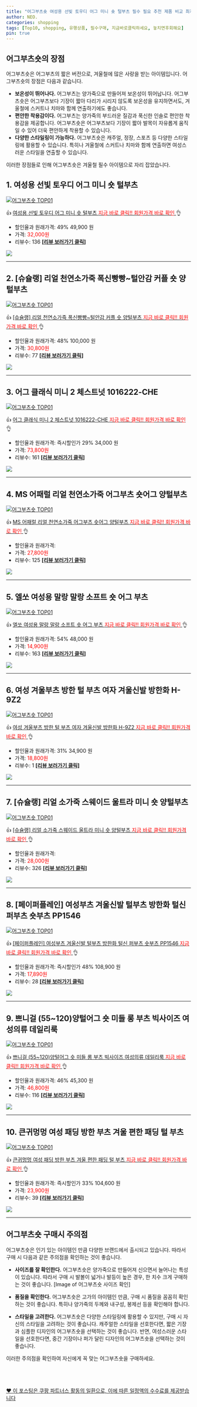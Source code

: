 ```yaml
---
title: "어그부츠숏 여성용 선빛 토우디 어그 미니 숏 털부츠 필수 필요 추천 제품 비교 최저 가격 비교 장점 구매 후기 구매평"
author: NEO.
categories: shopping
tags: [Top10, shopping, 유행상품, 필수구매, 지금바로클릭하세요, 놓치면후회해요]
pin: true
---
```

**<h2>어그부츠숏의 장점</h2>**

어그부츠숏은 어그부츠의 짧은 버전으로, 겨울철에 많은 사랑을 받는 아이템입니다. 어그부츠숏의 장점은 다음과 같습니다.

* **보온성이 뛰어나다.** 어그부츠는 양가죽으로 만들어져 보온성이 뛰어납니다. 어그부츠숏은 어그부츠보다 기장이 짧아 다리가 시리지 않도록 보온성을 유지하면서도, 겨울철에 스커트나 치마와 함께 연출하기에도 좋습니다.
* **편안한 착용감이다.** 어그부츠는 양가죽의 부드러운 질감과 푹신한 인솔로 편안한 착용감을 제공합니다. 어그부츠숏은 어그부츠보다 기장이 짧아 발목이 자유롭게 움직일 수 있어 더욱 편안하게 착용할 수 있습니다.
* **다양한 스타일링이 가능하다.** 어그부츠숏은 캐주얼, 정장, 스포츠 등 다양한 스타일링에 활용할 수 있습니다. 특히나 겨울철에 스커트나 치마와 함께 연출하면 여성스러운 스타일을 연출할 수 있습니다.

이러한 장점들로 인해 어그부츠숏은 겨울철 필수 아이템으로 자리 잡았습니다.

   

## 1. 여성용 선빛 토우디 어그 미니 숏 털부츠

[![어그부츠숏 TOP01](https://thumbnail8.coupangcdn.com/thumbnails/remote/490x490ex/image/vendor_inventory/7b2c/b658d89be0fab5f1fbe965981395faecbeb320e28d7f66b74712cf1d60d4.jpg)](https://link.coupang.com/re/AFFSDP?lptag=AF3617701&subid=GithubCoopas&pageKey=6761358969&traceid=V0-153&itemId=15846332887&vendorItemId=87775489414)


👍 [여성용 선빛 토우디 어그 미니 숏 털부츠 <font color=red> 지금 바로 클릭!! 회원가격 바로 확인 </font> ](https://link.coupang.com/re/AFFSDP?lptag=AF3617701&subid=GithubCoopas&pageKey=6761358969&traceid=V0-153&itemId=15846332887&vendorItemId=87775489414) 👌 


- 할인율과 원래가격: 49%  49,900   원
- 가격: <span style='color:red'>32,000원</span>
- 리뷰수: 136  [**[리뷰 보러가기 클릭]**](https://link.coupang.com/re/AFFSDP?lptag=AF3617701&subid=GithubCoopas&pageKey=6761358969&traceid=V0-153&itemId=15846332887&vendorItemId=87775489414)

[![](/discount_price.png)](https://link.coupang.com/re/AFFSDP?lptag=AF3617701&subid=GithubCoopas&pageKey=6761358969&traceid=V0-153&itemId=15846332887&vendorItemId=87775489414)

---


   

## 2. [슈슐랭] 리얼 천연소가죽 폭신빵빵~털안감 커플 숏 양털부츠

[![어그부츠숏 TOP01](https://thumbnail8.coupangcdn.com/thumbnails/remote/490x490ex/image/vendor_inventory/f465/db8441be0aed821911733e85063267975c8bb069973ab3f833e69e41d65e.png)](https://link.coupang.com/re/AFFSDP?lptag=AF3617701&subid=GithubCoopas&pageKey=7716102634&traceid=V0-153&itemId=20695873502&vendorItemId=72786932829)


👍 [[슈슐랭] 리얼 천연소가죽 폭신빵빵~털안감 커플 숏 양털부츠 <font color=red> 지금 바로 클릭!! 회원가격 바로 확인 </font> ](https://link.coupang.com/re/AFFSDP?lptag=AF3617701&subid=GithubCoopas&pageKey=7716102634&traceid=V0-153&itemId=20695873502&vendorItemId=72786932829) 👌 


- 할인율과 원래가격: 48%  100,000   원
- 가격: <span style='color:red'>30,800원</span>
- 리뷰수: 77  [**[리뷰 보러가기 클릭]**](https://link.coupang.com/re/AFFSDP?lptag=AF3617701&subid=GithubCoopas&pageKey=7716102634&traceid=V0-153&itemId=20695873502&vendorItemId=72786932829)

[![](/discount_price.png)](https://link.coupang.com/re/AFFSDP?lptag=AF3617701&subid=GithubCoopas&pageKey=7716102634&traceid=V0-153&itemId=20695873502&vendorItemId=72786932829)

---


   

## 3. 어그 클래식 미니 2 체스트넛 1016222-CHE

[![어그부츠숏 TOP01](https://thumbnail6.coupangcdn.com/thumbnails/remote/490x490ex/image/vendor_inventory/270e/162133c643225a1500164abbe21d4f7734420c4f6de937fd74280aafef78.png)](https://link.coupang.com/re/AFFSDP?lptag=AF3617701&subid=GithubCoopas&pageKey=7524863222&traceid=V0-153&itemId=20096102360&vendorItemId=88111868888)


👍 [어그 클래식 미니 2 체스트넛 1016222-CHE <font color=red> 지금 바로 클릭!! 회원가격 바로 확인 </font> ](https://link.coupang.com/re/AFFSDP?lptag=AF3617701&subid=GithubCoopas&pageKey=7524863222&traceid=V0-153&itemId=20096102360&vendorItemId=88111868888) 👌 


- 할인율과 원래가격: 즉시할인가 29%  34,000   원
- 가격: <span style='color:red'>73,800원</span>
- 리뷰수: 161  [**[리뷰 보러가기 클릭]**](https://link.coupang.com/re/AFFSDP?lptag=AF3617701&subid=GithubCoopas&pageKey=7524863222&traceid=V0-153&itemId=20096102360&vendorItemId=88111868888)

[![](/discount_price.png)](https://link.coupang.com/re/AFFSDP?lptag=AF3617701&subid=GithubCoopas&pageKey=7524863222&traceid=V0-153&itemId=20096102360&vendorItemId=88111868888)

---


   

## 4. MS 어패럴 리얼 천연소가죽 어그부츠 숏어그 양털부츠

[![어그부츠숏 TOP01](https://thumbnail7.coupangcdn.com/thumbnails/remote/490x490ex/image/vendor_inventory/4fd1/debd71bf8dfd23fb15cb7478ac055f32c9af498ea3bcb361721a4bbe0094.jpg)](https://link.coupang.com/re/AFFSDP?lptag=AF3617701&subid=GithubCoopas&pageKey=7619949368&traceid=V0-153&itemId=20200062926&vendorItemId=83989534949)


👍 [MS 어패럴 리얼 천연소가죽 어그부츠 숏어그 양털부츠 <font color=red> 지금 바로 클릭!! 회원가격 바로 확인 </font> ](https://link.coupang.com/re/AFFSDP?lptag=AF3617701&subid=GithubCoopas&pageKey=7619949368&traceid=V0-153&itemId=20200062926&vendorItemId=83989534949) 👌 


- 할인율과 원래가격: 
- 가격: <span style='color:red'>27,800원</span>
- 리뷰수: 125  [**[리뷰 보러가기 클릭]**](https://link.coupang.com/re/AFFSDP?lptag=AF3617701&subid=GithubCoopas&pageKey=7619949368&traceid=V0-153&itemId=20200062926&vendorItemId=83989534949)

[![](/discount_price.png)](https://link.coupang.com/re/AFFSDP?lptag=AF3617701&subid=GithubCoopas&pageKey=7619949368&traceid=V0-153&itemId=20200062926&vendorItemId=83989534949)

---


   

## 5. 엘쏘 여성용 말랑 말랑 소프트 숏 어그 부츠

[![어그부츠숏 TOP01](https://thumbnail8.coupangcdn.com/thumbnails/remote/490x490ex/image/retail/images/2023/10/23/12/8/2c675495-955d-4603-92cf-19e55266c366.jpg)](https://link.coupang.com/re/AFFSDP?lptag=AF3617701&subid=GithubCoopas&pageKey=7670139475&traceid=V0-153&itemId=20458659952&vendorItemId=87538556520)


👍 [엘쏘 여성용 말랑 말랑 소프트 숏 어그 부츠 <font color=red> 지금 바로 클릭!! 회원가격 바로 확인 </font> ](https://link.coupang.com/re/AFFSDP?lptag=AF3617701&subid=GithubCoopas&pageKey=7670139475&traceid=V0-153&itemId=20458659952&vendorItemId=87538556520) 👌 


- 할인율과 원래가격: 54%  48,000   원
- 가격: <span style='color:red'>14,900원</span>
- 리뷰수: 163  [**[리뷰 보러가기 클릭]**](https://link.coupang.com/re/AFFSDP?lptag=AF3617701&subid=GithubCoopas&pageKey=7670139475&traceid=V0-153&itemId=20458659952&vendorItemId=87538556520)

[![](/discount_price.png)](https://link.coupang.com/re/AFFSDP?lptag=AF3617701&subid=GithubCoopas&pageKey=7670139475&traceid=V0-153&itemId=20458659952&vendorItemId=87538556520)

---


   

## 6. 여성 겨울부츠 방한 털 부츠 여자 겨울신발 방한화 H-9Z2

[![어그부츠숏 TOP01](https://thumbnail7.coupangcdn.com/thumbnails/remote/490x490ex/image/vendor_inventory/d754/f8a20c50d0c489b77e0a8c1cf022b73ab46b614a7afbbea90bad0e5f990b.jpg)](https://link.coupang.com/re/AFFSDP?lptag=AF3617701&subid=GithubCoopas&pageKey=7691840881&traceid=V0-153&itemId=20571248213&vendorItemId=87646693881)


👍 [여성 겨울부츠 방한 털 부츠 여자 겨울신발 방한화 H-9Z2 <font color=red> 지금 바로 클릭!! 회원가격 바로 확인 </font> ](https://link.coupang.com/re/AFFSDP?lptag=AF3617701&subid=GithubCoopas&pageKey=7691840881&traceid=V0-153&itemId=20571248213&vendorItemId=87646693881) 👌 


- 할인율과 원래가격: 31%  34,900   원
- 가격: <span style='color:red'>18,800원</span>
- 리뷰수: 1  [**[리뷰 보러가기 클릭]**](https://link.coupang.com/re/AFFSDP?lptag=AF3617701&subid=GithubCoopas&pageKey=7691840881&traceid=V0-153&itemId=20571248213&vendorItemId=87646693881)

[![](/discount_price.png)](https://link.coupang.com/re/AFFSDP?lptag=AF3617701&subid=GithubCoopas&pageKey=7691840881&traceid=V0-153&itemId=20571248213&vendorItemId=87646693881)

---


   

## 7. [슈슐랭] 리얼 소가죽 스웨이드 울트라 미니 숏 양털부츠

[![어그부츠숏 TOP01](https://thumbnail6.coupangcdn.com/thumbnails/remote/490x490ex/image/vendor_inventory/2ad2/2735c6fcdbc7c682b44f0b0825c2d2bd923ae812a5d72f42144396fdb04f.jpg)](https://link.coupang.com/re/AFFSDP?lptag=AF3617701&subid=GithubCoopas&pageKey=7716099141&traceid=V0-153&itemId=20695860047&vendorItemId=83562756149)


👍 [[슈슐랭] 리얼 소가죽 스웨이드 울트라 미니 숏 양털부츠 <font color=red> 지금 바로 클릭!! 회원가격 바로 확인 </font> ](https://link.coupang.com/re/AFFSDP?lptag=AF3617701&subid=GithubCoopas&pageKey=7716099141&traceid=V0-153&itemId=20695860047&vendorItemId=83562756149) 👌 


- 할인율과 원래가격: 
- 가격: <span style='color:red'>28,000원</span>
- 리뷰수: 326  [**[리뷰 보러가기 클릭]**](https://link.coupang.com/re/AFFSDP?lptag=AF3617701&subid=GithubCoopas&pageKey=7716099141&traceid=V0-153&itemId=20695860047&vendorItemId=83562756149)

[![](/discount_price.png)](https://link.coupang.com/re/AFFSDP?lptag=AF3617701&subid=GithubCoopas&pageKey=7716099141&traceid=V0-153&itemId=20695860047&vendorItemId=83562756149)

---


   

## 8. [페이퍼플레인] 여성부츠 겨울신발 털부츠 방한화 털신 퍼부츠 숏부츠 PP1546

[![어그부츠숏 TOP01](https://thumbnail7.coupangcdn.com/thumbnails/remote/490x490ex/image/vendor_inventory/296e/44d9a3bc8f655a7ff0467d9105db8c4546afac3072e450f5ae2d5ed0edfe.jpg)](https://link.coupang.com/re/AFFSDP?lptag=AF3617701&subid=GithubCoopas&pageKey=6943001110&traceid=V0-153&itemId=16842376985&vendorItemId=87360186078)


👍 [[페이퍼플레인] 여성부츠 겨울신발 털부츠 방한화 털신 퍼부츠 숏부츠 PP1546 <font color=red> 지금 바로 클릭!! 회원가격 바로 확인 </font> ](https://link.coupang.com/re/AFFSDP?lptag=AF3617701&subid=GithubCoopas&pageKey=6943001110&traceid=V0-153&itemId=16842376985&vendorItemId=87360186078) 👌 


- 할인율과 원래가격: 즉시할인가 48%  108,900   원
- 가격: <span style='color:red'>17,890원</span>
- 리뷰수: 28  [**[리뷰 보러가기 클릭]**](https://link.coupang.com/re/AFFSDP?lptag=AF3617701&subid=GithubCoopas&pageKey=6943001110&traceid=V0-153&itemId=16842376985&vendorItemId=87360186078)

[![](/discount_price.png)](https://link.coupang.com/re/AFFSDP?lptag=AF3617701&subid=GithubCoopas&pageKey=6943001110&traceid=V0-153&itemId=16842376985&vendorItemId=87360186078)

---


   

## 9. 쁘니걸 (55~120)양털어그 숏 미들 롱 부츠 빅사이즈 여성의류 데일리룩

[![어그부츠숏 TOP01](https://thumbnail6.coupangcdn.com/thumbnails/remote/490x490ex/image/vendor_inventory/eeb3/6393a831c1e3c048b5669af697d06887e00ce98cf72fb7b7e25039e3d28f.jpg)](https://link.coupang.com/re/AFFSDP?lptag=AF3617701&subid=GithubCoopas&pageKey=7746772056&traceid=V0-153&itemId=20856246762&vendorItemId=87923736712)


👍 [쁘니걸 (55~120)양털어그 숏 미들 롱 부츠 빅사이즈 여성의류 데일리룩 <font color=red> 지금 바로 클릭!! 회원가격 바로 확인 </font> ](https://link.coupang.com/re/AFFSDP?lptag=AF3617701&subid=GithubCoopas&pageKey=7746772056&traceid=V0-153&itemId=20856246762&vendorItemId=87923736712) 👌 


- 할인율과 원래가격: 46%  45,300   원
- 가격: <span style='color:red'>46,800원</span>
- 리뷰수: 116  [**[리뷰 보러가기 클릭]**](https://link.coupang.com/re/AFFSDP?lptag=AF3617701&subid=GithubCoopas&pageKey=7746772056&traceid=V0-153&itemId=20856246762&vendorItemId=87923736712)

[![](/discount_price.png)](https://link.coupang.com/re/AFFSDP?lptag=AF3617701&subid=GithubCoopas&pageKey=7746772056&traceid=V0-153&itemId=20856246762&vendorItemId=87923736712)

---


   

## 10. 큰귀멍멍 여성 패딩 방한 부츠 겨울 편한 패딩 털 부츠

[![어그부츠숏 TOP01](https://thumbnail6.coupangcdn.com/thumbnails/remote/490x490ex/image/vendor_inventory/4f48/794bab4fea902abe293ffcc1c4bb23a1ab6899f792f6e55dd64e851e9c98.jpg)](https://link.coupang.com/re/AFFSDP?lptag=AF3617701&subid=GithubCoopas&pageKey=7696942647&traceid=V0-153&itemId=20597552307&vendorItemId=87676860741)


👍 [큰귀멍멍 여성 패딩 방한 부츠 겨울 편한 패딩 털 부츠 <font color=red> 지금 바로 클릭!! 회원가격 바로 확인 </font> ](https://link.coupang.com/re/AFFSDP?lptag=AF3617701&subid=GithubCoopas&pageKey=7696942647&traceid=V0-153&itemId=20597552307&vendorItemId=87676860741) 👌 


- 할인율과 원래가격: 즉시할인가 33%  104,600   원
- 가격: <span style='color:red'>23,900원</span>
- 리뷰수: 39  [**[리뷰 보러가기 클릭]**](https://link.coupang.com/re/AFFSDP?lptag=AF3617701&subid=GithubCoopas&pageKey=7696942647&traceid=V0-153&itemId=20597552307&vendorItemId=87676860741)

[![](/discount_price.png)](https://link.coupang.com/re/AFFSDP?lptag=AF3617701&subid=GithubCoopas&pageKey=7696942647&traceid=V0-153&itemId=20597552307&vendorItemId=87676860741)

---
**<h2>어그부츠숏 구매시 주의점</h2>**

어그부츠숏은 인기 있는 아이템인 만큼 다양한 브랜드에서 출시되고 있습니다. 따라서 구매 시 다음과 같은 주의점을 확인하는 것이 좋습니다.

* **사이즈를 잘 확인한다.** 어그부츠숏은 양가죽으로 만들어져 신으면서 늘어나는 특성이 있습니다. 따라서 구매 시 발볼이 넓거나 발등이 높은 경우, 한 치수 크게 구매하는 것이 좋습니다.
[Image of 어그부츠숏 사이즈 확인]
* **품질을 확인한다.** 어그부츠숏은 고가의 아이템인 만큼, 구매 시 품질을 꼼꼼히 확인하는 것이 좋습니다. 특히나 양가죽의 두께와 내구성, 봉제선 등을 확인해야 합니다.

* **스타일을 고려한다.** 어그부츠숏은 다양한 스타일링에 활용할 수 있지만, 구매 시 자신의 스타일을 고려하는 것이 좋습니다. 캐주얼한 스타일을 선호한다면, 짧은 기장과 심플한 디자인의 어그부츠숏을 선택하는 것이 좋습니다. 반면, 여성스러운 스타일을 선호한다면, 중간 기장이나 퍼가 달린 디자인의 어그부츠숏을 선택하는 것이 좋습니다.


이러한 주의점을 확인하여 자신에게 꼭 맞는 어그부츠숏을 구매하세요.<br><br><br><br><br> [ ❤  이 포스팅은 쿠팡 파트너스 활동의 일환으로, 이에 따른 일정액의 수수료를 제공받습니다](https://link.coupang.com/a/bcEFyh)